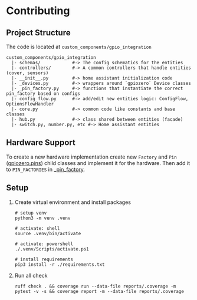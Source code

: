 <!-- cspell:ignore venv -->
# Contributing

## Project Structure

The code is located at `custom_components/gpio_integration`

```shell
custom_components/gpio_integration
  |- schemas/            #-> The config schematics for the entities
  |- controllers/        #-> A common controllers that handle entities (cover, sensors)
  |- __init__.py         #-> home assistant initialization code
  |- _devices.py         #-> wrappers around `gpiozero` Device classes
  |- _pin_factory.py     #-> functions that instantiate the correct pin_factory based on configs
  |- config_flow.py      #-> add/edit new entities logic: ConfigFlow, OptionsFlowHandler
  |- core.py             #-> common code like constants and base classes
  |- hub.py              #-> class shared between entities (facade)
  |- switch.py, number.py, etc #-> Home assistant entities
```

## Hardware Support

To create a new hardware implementation create new `Factory` and `Pin` ([gpiozero.pins](https://github.com/gpiozero/gpiozero/blob/master/gpiozero/pins/__init__.py)) child classes and implement it for the hardware. Then add it to `PIN_FACTORIES` in [_pin_factory](./_pin_factory.py).

## Setup

1. Create virtual environment and install packages

   ```shell
   # setup venv
   python3 -m venv .venv

   # activate: shell
   source .venv/bin/activate

   # activate: powershell
   ./.venv/Scripts/activate.ps1

   # install requirements
   pip3 install -r ./requirements.txt
   ```

1. Run all check

   ```shell
   ruff check . && coverage run --data-file reports/.coverage -m pytest -v -s && coverage report -m --data-file reports/.coverage
   ```
